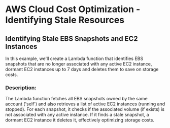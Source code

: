 # AWS Cloud Cost Optimization - Identifying Stale Resources

## Identifying Stale EBS Snapshots and EC2 Instances

In this example, we'll create a Lambda function that identifies EBS snapshots that are no longer associated with any active EC2 instance, dormant EC2 instances up to 7 days and deletes them to save on storage costs.

### Description:

The Lambda function fetches all EBS snapshots owned by the same account ('self') and also retrieves a list of active EC2 instances (running and stopped). For each snapshot, it checks if the associated volume (if exists) is not associated with any active instance. If it finds a stale snapshot, a dormant EC2 instance it deletes it, effectively optimizing storage costs.


